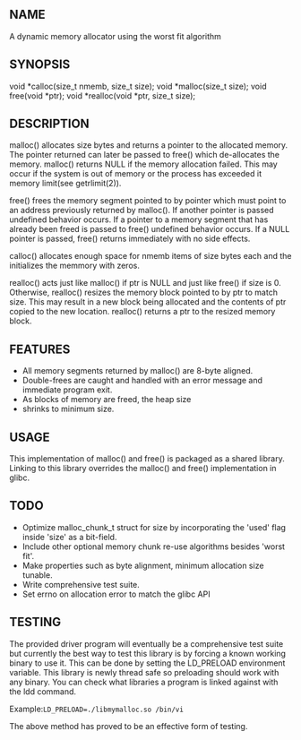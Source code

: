 NAME
----
A dynamic memory allocator using the worst fit algorithm

SYNOPSIS
--------
void *calloc(size_t nmemb, size_t size);
void *malloc(size_t size);
void free(void *ptr);
void *realloc(void *ptr, size_t size);

DESCRIPTION
-----------
malloc() allocates size bytes and returns a pointer to the
allocated memory. The pointer returned can later be passed to
free() which de-allocates the memory. malloc() returns
NULL if the memory allocation failed. This may occur if the
system is out of memory or the process has exceeded it memory
limit(see getrlimit(2)).

free() frees the memory segment pointed to by pointer which
must point to an address previously returned by malloc().
If another pointer is passed undefined behavior occurs. If a
pointer to a memory segment that has already been freed is
passed to free() undefined behavior occurs. If a NULL
pointer is passed, free() returns immediately with no side
effects.

calloc() allocates enough space for nmemb items of size bytes
each and the initializes the memmory with zeros.

realloc() acts just like malloc() if ptr is NULL and just like
free() if size is 0. Otherwise, realloc() resizes the memory
block pointed to by ptr to match size. This may result in a
new block being allocated and the contents of ptr copied to
the new location. realloc() returns a ptr to the resized
memory block. 

FEATURES
--------
* All memory segments returned by malloc() are 8-byte
  aligned.
* Double-frees are caught and handled with an error message
  and immediate program exit.  
* As blocks of memory are freed, the heap size
* shrinks to minimum size.

USAGE
-----
This implementation of malloc() and free() is packaged as a
shared library. Linking to this library overrides the malloc()
and free() implementation in glibc.

TODO
----
* Optimize malloc_chunk_t struct for size by incorporating the
  'used' flag inside 'size' as a bit-field.  
* Include other optional memory chunk re-use algorithms
  besides 'worst fit'. 
* Make properties such as byte alignment, minimum allocation
  size tunable.
* Write comprehensive test suite.
* Set errno on allocation error to match the glibc API

TESTING
-------
The provided driver program will eventually be a comprehensive test
suite but currently the best way to test this library is by forcing a
known working binary to use it. This can be done by setting the
LD_PRELOAD environment variable.  This library is newly thread safe so
preloading should work with any binary. You can check what libraries a
program is linked against with the ldd command.

Example:`LD_PRELOAD=./libmymalloc.so /bin/vi`

The above method has proved to be an effective form of
testing.
